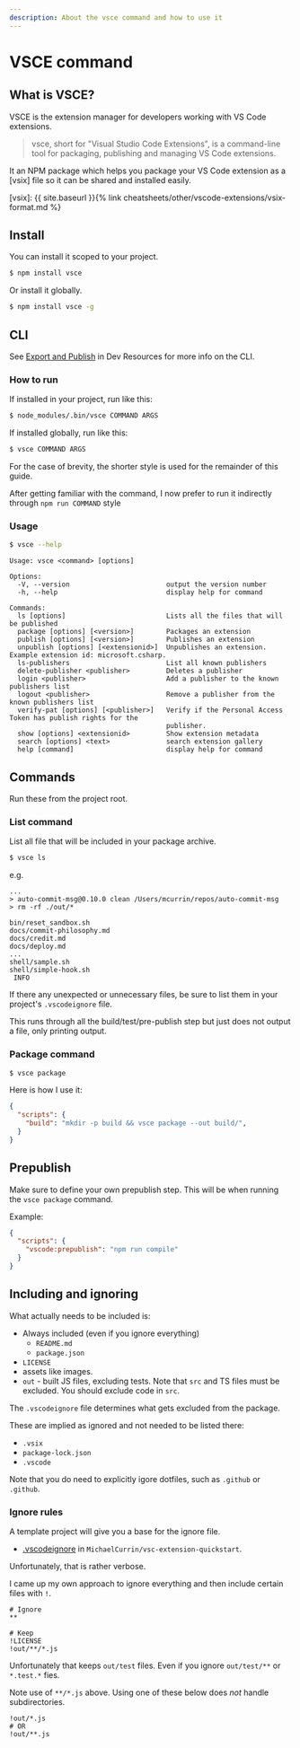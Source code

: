```yaml
---
description: About the vsce command and how to use it
---
```

# VSCE command


## What is VSCE?

VSCE is the extension manager for developers working with VS Code extensions.

> vsce, short for "Visual Studio Code Extensions", is a command-line tool for packaging, publishing and managing VS Code extensions.

It an NPM package which helps you package your VS Code extension as a [vsix] file so it can be shared and installed easily.

[vsix]: {{ site.baseurl }}{% link cheatsheets/other/vscode-extensions/vsix-format.md %}


## Install

You can install it scoped to your project.

```sh
$ npm install vsce
```

Or install it globally.

```sh
$ npm install vsce -g
```


## CLI

See [Export and Publish](https://michaelcurrin.github.io/dev-resources/resources/other/vscode-extensions/export-publish.html) in Dev Resources for more info on the CLI.

### How to run

If installed in your project, run like this:

```sh
$ node_modules/.bin/vsce COMMAND ARGS
```

If installed globally, run like this:

```sh
$ vsce COMMAND ARGS
```

For the case of brevity, the shorter style is used for the remainder of this guide.

After getting familiar with the command, I now prefer to run it indirectly through `npm run COMMAND` style


### Usage

```sh
$ vsce --help
```
```
Usage: vsce <command> [options]

Options:
  -V, --version                        output the version number
  -h, --help                           display help for command

Commands:
  ls [options]                         Lists all the files that will be published
  package [options] [<version>]        Packages an extension
  publish [options] [<version>]        Publishes an extension
  unpublish [options] [<extensionid>]  Unpublishes an extension. Example extension id: microsoft.csharp.
  ls-publishers                        List all known publishers
  delete-publisher <publisher>         Deletes a publisher
  login <publisher>                    Add a publisher to the known publishers list
  logout <publisher>                   Remove a publisher from the known publishers list
  verify-pat [options] [<publisher>]   Verify if the Personal Access Token has publish rights for the
                                       publisher.
  show [options] <extensionid>         Show extension metadata
  search [options] <text>              search extension gallery
  help [command]                       display help for command
```


## Commands

Run these from the project root.

### List command

List all file that will be included in your package archive.

```sh
$ vsce ls
```
e.g.

```
...
> auto-commit-msg@0.10.0 clean /Users/mcurrin/repos/auto-commit-msg
> rm -rf ./out/*

bin/reset_sandbox.sh
docs/commit-philosophy.md
docs/credit.md
docs/deploy.md
...
shell/sample.sh
shell/simple-hook.sh
 INFO
```

If there any unexpected or unnecessary files, be sure to list them in your project's `.vscodeignore` file.

This runs through all the build/test/pre-publish step but just does not output a file, only printing output.

### Package command

```sh
$ vsce package
```

Here is how I use it:

```json
{
  "scripts": {
    "build": "mkdir -p build && vsce package --out build/",
  }
}
```


## Prepublish

Make sure to define your own prepublish step. This will be when running the `vsce package` command.


Example: 

```json
{
  "scripts": {
    "vscode:prepublish": "npm run compile"
  }
}
```


## Including and ignoring

What actually needs to be included is:

- Always included (even if you ignore everything)
    - `README.md`
    - `package.json`
- `LICENSE`
- assets like images.
- `out` - built JS files, excluding tests. Note that `src` and TS files must be excluded.
You should exclude code in `src`.

The `.vscodeignore` file determines what gets excluded from the package. 

These are implied as ignored and not needed to be listed there:

- `.vsix`
- `package-lock.json`
- `.vscode`

Note that you do need to explicitly igore dotfiles, such as `.github` or `.github`. 

### Ignore rules

A template project will give you a base for the ignore file.

- [.vscodeignore](https://github.com/MichaelCurrin/vsc-extension-quickstart/blob/master/.vscodeignore) in `MichaelCurrin/vsc-extension-quickstart`.

Unfortunately, that is rather verbose.

I came up my own approach to ignore everything and then include certain files with `!`. 

```
# Ignore
**

# Keep
!LICENSE
!out/**/*.js
```

Unfortunately that keeps `out/test` files. Even if you ignore `out/test/**` or `*.test.*` fies. 

Note use of `**/*.js` above. Using one of these below does _not_ handle subdirectories.

```
!out/*.js
# OR
!out/**.js
```
